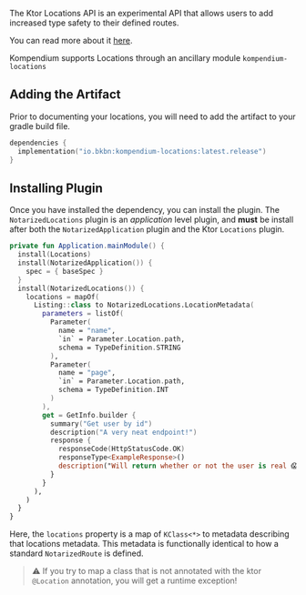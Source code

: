 The Ktor Locations API is an experimental API that allows users to add increased type safety to their defined routes.

You can read more about it [here](https://ktor.io/docs/locations.html).

Kompendium supports Locations through an ancillary module `kompendium-locations`

## Adding the Artifact

Prior to documenting your locations, you will need to add the artifact to your gradle build file.

```kotlin
dependencies {
  implementation("io.bkbn:kompendium-locations:latest.release")
}
```

## Installing Plugin

Once you have installed the dependency, you can install the plugin. The `NotarizedLocations` plugin is an _application_
level plugin, and **must** be install after both the `NotarizedApplication` plugin and the Ktor `Locations` plugin.

```kotlin
private fun Application.mainModule() {
  install(Locations)
  install(NotarizedApplication()) {
    spec = { baseSpec }
  }
  install(NotarizedLocations()) {
    locations = mapOf(
      Listing::class to NotarizedLocations.LocationMetadata(
        parameters = listOf(
          Parameter(
            name = "name",
            `in` = Parameter.Location.path,
            schema = TypeDefinition.STRING
          ),
          Parameter(
            name = "page",
            `in` = Parameter.Location.path,
            schema = TypeDefinition.INT
          )
        ),
        get = GetInfo.builder {
          summary("Get user by id")
          description("A very neat endpoint!")
          response {
            responseCode(HttpStatusCode.OK)
            responseType<ExampleResponse>()
            description("Will return whether or not the user is real 😱")
          }
        }
      ),
    )
  }
}
```

Here, the `locations` property is a map of `KClass<*>` to metadata describing that locations metadata. This
metadata is functionally identical to how a standard `NotarizedRoute` is defined.

> ⚠️ If you try to map a class that is not annotated with the ktor `@Location` annotation, you will get a runtime
> exception!
